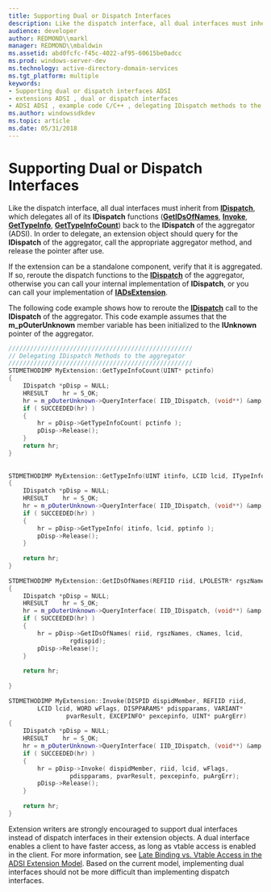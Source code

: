 ```yaml
---
title: Supporting Dual or Dispatch Interfaces
description: Like the dispatch interface, all dual interfaces must inherit from IDispatch, which delegates all of its IDispatch functions (GetIDsOfNames, Invoke, GetTypeInfo, GetTypeInfoCount) back to the IDispatch of the aggregator (ADSI).
audience: developer
author: REDMOND\\markl
manager: REDMOND\\mbaldwin
ms.assetid: abd0fcfc-f45c-4022-af95-60615be0adcc
ms.prod: windows-server-dev
ms.technology: active-directory-domain-services
ms.tgt_platform: multiple
keywords:
- Supporting dual or dispatch interfaces ADSI
- extensions ADSI , dual or dispatch interfaces
- ADSI ADSI , example code C/C++ , delegating IDispatch methods to the aggregator
ms.author: windowssdkdev
ms.topic: article
ms.date: 05/31/2018
---
```


# Supporting Dual or Dispatch Interfaces

Like the dispatch interface, all dual interfaces must inherit from [**IDispatch**](https://msdn.microsoft.com/en-us/library/ms221608(v=VS.71).aspx), which delegates all of its **IDispatch** functions ([**GetIDsOfNames**](https://msdn.microsoft.com/en-us/library/ms221306(v=VS.71).aspx), [**Invoke**](https://msdn.microsoft.com/en-us/library/ms221479(v=VS.71).aspx), [**GetTypeInfo**](https://msdn.microsoft.com/en-us/library/ms221571(v=VS.71).aspx), [**GetTypeInfoCount**](https://msdn.microsoft.com/en-us/library/ms221674(v=VS.71).aspx)) back to the **IDispatch** of the aggregator (ADSI). In order to delegate, an extension object should query for the **IDispatch** of the aggregator, call the appropriate aggregator method, and release the pointer after use.

If the extension can be a standalone component, verify that it is aggregated. If so, reroute the dispatch functions to the [**IDispatch**](https://msdn.microsoft.com/en-us/library/ms221608(v=VS.71).aspx) of the aggregator, otherwise you can call your internal implementation of **IDispatch**, or you can call your implementation of [**IADsExtension**](/windows/desktop/api/Iads/nn-iads-iadsextension).

The following code example shows how to reroute the [**IDispatch**](https://msdn.microsoft.com/en-us/library/ms221608(v=VS.71).aspx) call to the **IDispatch** of the aggregator. This code example assumes that the **m\_pOuterUnknown** member variable has been initialized to the **IUnknown** pointer of the aggregator.


```C++
/////////////////////////////////////////////////// 
// Delegating IDispatch Methods to the aggregator
///////////////////////////////////////////////////
STDMETHODIMP MyExtension::GetTypeInfoCount(UINT* pctinfo)
{
    IDispatch *pDisp = NULL;
    HRESULT    hr = S_OK;
    hr = m_pOuterUnknown->QueryInterface( IID_IDispatch, (void**) &amp;pDisp );
    if ( SUCCEEDED(hr) )
    {
        hr = pDisp->GetTypeInfoCount( pctinfo );
        pDisp->Release();
    }
    return hr;
}
 
 
STDMETHODIMP MyExtension::GetTypeInfo(UINT itinfo, LCID lcid, ITypeInfo** pptinfo)
{
    IDispatch *pDisp = NULL;
    HRESULT    hr = S_OK;
    hr = m_pOuterUnknown->QueryInterface( IID_IDispatch, (void**) &amp;pDisp );
    if ( SUCCEEDED(hr) )
    {
        hr = pDisp->GetTypeInfo( itinfo, lcid, pptinfo );
        pDisp->Release();
    }
    
    return hr;
}
 
STDMETHODIMP MyExtension::GetIDsOfNames(REFIID riid, LPOLESTR* rgszNames, UINT cNames, LCID lcid, DISPID* rgdispid)
{
    IDispatch *pDisp = NULL;
    HRESULT    hr = S_OK;
    hr = m_pOuterUnknown->QueryInterface( IID_IDispatch, (void**) &amp;pDisp );
    if ( SUCCEEDED(hr) )
    {
        hr = pDisp->GetIDsOfNames( riid, rgszNames, cNames, lcid, 
                 rgdispid);
        pDisp->Release();
    }
    
    return hr;
 
}
 
STDMETHODIMP MyExtension::Invoke(DISPID dispidMember, REFIID riid,
        LCID lcid, WORD wFlags, DISPPARAMS* pdispparams, VARIANT* 
                pvarResult, EXCEPINFO* pexcepinfo, UINT* puArgErr)
{
    IDispatch *pDisp = NULL;
    HRESULT    hr = S_OK;
    hr = m_pOuterUnknown->QueryInterface( IID_IDispatch, (void**) &amp;pDisp );
    if ( SUCCEEDED(hr) )
    {
        hr = pDisp->Invoke( dispidMember, riid, lcid, wFlags, 
                 pdispparams, pvarResult, pexcepinfo, puArgErr);
        pDisp->Release();
    }
    
    return hr;
}
```



Extension writers are strongly encouraged to support dual interfaces instead of dispatch interfaces in their extension objects. A dual interface enables a client to have faster access, as long as vtable access is enabled in the client. For more information, see [Late Binding vs. Vtable Access in the ADSI Extension Model](late-binding-vs--vtable-access-in-the-adsi-extension-model.md). Based on the current model, implementing dual interfaces should not be more difficult than implementing dispatch interfaces.

 

 




